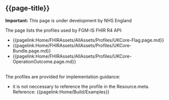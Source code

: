 ## {{page-title}}

  <div markdown="span" class="alert alert-warning" role="alert"><i class="fas fa-exclamation-triangle"></i><b> Important:</b> This page is under development by NHS England</div>

The page lists the profiles used by FGM-IS FHIR R4 API:

- {{pagelink:Home/FHIRAssets/AllAssets/Profiles/UKCore-Flag.page.md}}
- {{pagelink:Home/FHIRAssets/AllAssets/Profiles/UKCore-Bundle.page.md}}
- {{pagelink:Home/FHIRAssets/AllAssets/Profiles/UKCore-OperationOutcome.page.md}}

<br>The profiles are provided for implementation guidance:
- it is not neccessary to reference the profile in the Resource.meta. Reference: {{pagelink:Home/Build/Examples}}
